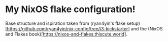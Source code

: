 # My NixOS flake configuration!

Base structure and ispiration taken from (ryan4yin's flake setup)[https://github.com/ryan4yin/nix-config/tree/i3-kickstarter] and the (NixOS and Flakes book)[https://nixos-and-flakes.thiscute.world].
